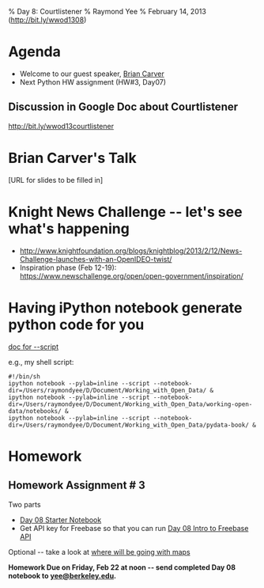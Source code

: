 % Day 8:  Courtlistener 
% Raymond Yee 
% February 14, 2013 (<http://bit.ly/wwod1308>)

# Agenda

* Welcome to our guest speaker, [Brian Carver](http://www.ischool.berkeley.edu/people/faculty/briancarver) 
* Next Python HW assignment (HW#3, Day07)

## Discussion in Google Doc about Courtlistener

<http://bit.ly/wwod13courtlistener>

# Brian Carver's Talk

[URL for slides to be filled in]

# Knight News Challenge -- let's see what's happening

* <http://www.knightfoundation.org/blogs/knightblog/2013/2/12/News-Challenge-launches-with-an-OpenIDEO-twist/>
* Inspiration phase (Feb 12-19): <https://www.newschallenge.org/open/open-government/inspiration/>

# Having iPython notebook generate python code for you

[doc for --script](http://ipython.org/ipython-doc/dev/interactive/htmlnotebook.html#importing-or-executing-a-notebook-as-a-normal-python-file)

e.g., my shell script:

    #!/bin/sh
    ipython notebook --pylab=inline --script --notebook-dir=/Users/raymondyee/D/Document/Working_with_Open_Data/ &
    ipython notebook --pylab=inline --script --notebook-dir=/Users/raymondyee/D/Document/Working_with_Open_Data/working-open-data/notebooks/ &
    ipython notebook --pylab=inline --script --notebook-dir=/Users/raymondyee/D/Document/Working_with_Open_Data/pydata-book/ &

# Homework

## Homework Assignment # 3

Two parts

* [Day 08 Starter Notebook](http://nbviewer.ipython.org/urls/raw.github.com/rdhyee/working-open-data/master/notebooks/Day_08_starter.ipynb)
* Get API key for Freebase so that you can run [Day 08 Intro to Freebase API](http://nbviewer.ipython.org/urls/raw.github.com/rdhyee/working-open-data/master/notebooks/Day_08_freebase_intro.ipynb)

Optional -- take a look at [where will be going with maps](http://nbviewer.ipython.org/urls/raw.github.com/rdhyee/working-open-data/master/notebooks/Day_08_basemap_globe_example.ipynb)

**Homework Due on Friday, Feb 22 at noon -- send completed Day 08 notebook to <yee@berkeley.edu>.**